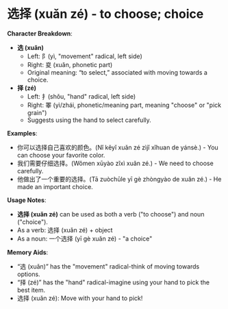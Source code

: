 # **选择 (xuǎn zé) - to choose; choice**

**Character Breakdown**:  
- **选 (xuǎn)**
  - Left: ⻖(yì, "movement" radical, left side)
  - Right: 㚇 (xuǎn, phonetic part)
  - Original meaning: “to select,” associated with moving towards a choice.  
- **择 (zé)**
  - Left: 扌(shǒu, "hand" radical, left side)
  - Right: 睪 (yì/zhái, phonetic/meaning part, meaning "choose" or "pick grain")
  - Suggests using the hand to select carefully.

**Examples**:  
- 你可以选择自己喜欢的颜色。(Nǐ kěyǐ xuǎn zé zìjǐ xǐhuan de yánsè.) - You can choose your favorite color.  
- 我们需要仔细选择。(Wǒmen xūyào zǐxì xuǎn zé.) - We need to choose carefully.  
- 他做出了一个重要的选择。(Tā zuòchūle yī gè zhòngyào de xuǎn zé.) - He made an important choice.

**Usage Notes**:  
- **选择 (xuǎn zé)** can be used as both a verb ("to choose") and noun ("choice").  
- As a verb: 选择 (xuǎn zé) + object  
- As a noun: 一个选择 (yī gè xuǎn zé) - "a choice"

**Memory Aids**:  
- “选 (xuǎn)” has the "movement" radical-think of moving towards options.  
- “择 (zé)” has the "hand" radical-imagine using your hand to pick the best item.  
- 选择 (xuǎn zé): Move with your hand to pick!